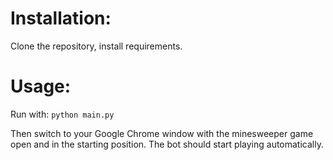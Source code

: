 # Installation:

Clone the repository, install requirements.

# Usage:

Run with:
```python main.py```

Then switch to your Google Chrome window with the minesweeper game open and in the starting position. The bot should start playing automatically.